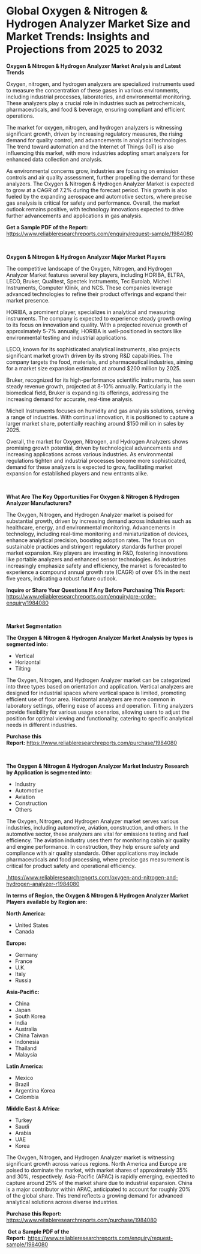 <p><h1>Global Oxygen & Nitrogen & Hydrogen Analyzer Market Size and Market Trends: Insights and Projections from 2025 to 2032</h1></p><p><strong>Oxygen & Nitrogen & Hydrogen Analyzer Market Analysis and Latest Trends</strong></p>
<p><p>Oxygen, nitrogen, and hydrogen analyzers are specialized instruments used to measure the concentration of these gases in various environments, including industrial processes, laboratories, and environmental monitoring. These analyzers play a crucial role in industries such as petrochemicals, pharmaceuticals, and food & beverage, ensuring compliant and efficient operations. </p><p>The market for oxygen, nitrogen, and hydrogen analyzers is witnessing significant growth, driven by increasing regulatory measures, the rising demand for quality control, and advancements in analytical technologies. The trend toward automation and the Internet of Things (IoT) is also influencing this market, with more industries adopting smart analyzers for enhanced data collection and analysis.</p><p>As environmental concerns grow, industries are focusing on emission controls and air quality assessment, further propelling the demand for these analyzers. The Oxygen & Nitrogen & Hydrogen Analyzer Market is expected to grow at a CAGR of 7.2% during the forecast period. This growth is also fueled by the expanding aerospace and automotive sectors, where precise gas analysis is critical for safety and performance. Overall, the market outlook remains positive, with technology innovations expected to drive further advancements and applications in gas analysis.</p></p>
<p><strong>Get a Sample PDF of the Report:&nbsp;</strong> <a href="https://www.reliableresearchreports.com/enquiry/request-sample/1984080?utm_campaign=31&utm_medium=2&utm_source=Github&utm_content=ia&utm_term=12042025&utm_id=oxygen-nitrogen-hydrogen-analyzer">https://www.reliableresearchreports.com/enquiry/request-sample/1984080</a></p>
<p>&nbsp;</p>
<p><strong>Oxygen & Nitrogen & Hydrogen Analyzer Major Market Players</strong></p>
<p><p>The competitive landscape of the Oxygen, Nitrogen, and Hydrogen Analyzer Market features several key players, including HORIBA, ELTRA, LECO, Bruker, Qualitest, Spectek Instruments, Tec Eurolab, Michell Instruments, Computer Klinik, and NCS. These companies leverage advanced technologies to refine their product offerings and expand their market presence.</p><p>HORIBA, a prominent player, specializes in analytical and measuring instruments. The company is expected to experience steady growth owing to its focus on innovation and quality. With a projected revenue growth of approximately 5-7% annually, HORIBA is well-positioned in sectors like environmental testing and industrial applications.</p><p>LECO, known for its sophisticated analytical instruments, also projects significant market growth driven by its strong R&D capabilities. The company targets the food, materials, and pharmaceutical industries, aiming for a market size expansion estimated at around $200 million by 2025.</p><p>Bruker, recognized for its high-performance scientific instruments, has seen steady revenue growth, projected at 8-10% annually. Particularly in the biomedical field, Bruker is expanding its offerings, addressing the increasing demand for accurate, real-time analysis.</p><p>Michell Instruments focuses on humidity and gas analysis solutions, serving a range of industries. With continual innovation, it is positioned to capture a larger market share, potentially reaching around $150 million in sales by 2025.</p><p>Overall, the market for Oxygen, Nitrogen, and Hydrogen Analyzers shows promising growth potential, driven by technological advancements and increasing applications across various industries. As environmental regulations tighten and industrial processes become more sophisticated, demand for these analyzers is expected to grow, facilitating market expansion for established players and new entrants alike.</p></p>
<p>&nbsp;</p>
<p><strong>What Are The Key Opportunities For Oxygen & Nitrogen & Hydrogen Analyzer Manufacturers?</strong></p>
<p><p>The Oxygen, Nitrogen, and Hydrogen Analyzer market is poised for substantial growth, driven by increasing demand across industries such as healthcare, energy, and environmental monitoring. Advancements in technology, including real-time monitoring and miniaturization of devices, enhance analytical precision, boosting adoption rates. The focus on sustainable practices and stringent regulatory standards further propel market expansion. Key players are investing in R&D, fostering innovations like portable analyzers and enhanced sensor technologies. As industries increasingly emphasize safety and efficiency, the market is forecasted to experience a compound annual growth rate (CAGR) of over 6% in the next five years, indicating a robust future outlook.</p></p>
<p><strong>Inquire or Share Your Questions If Any Before Purchasing This Report:</strong> <a href="https://www.reliableresearchreports.com/enquiry/pre-order-enquiry/1984080?utm_campaign=31&utm_medium=2&utm_source=Github&utm_content=ia&utm_term=12042025&utm_id=oxygen-nitrogen-hydrogen-analyzer">https://www.reliableresearchreports.com/enquiry/pre-order-enquiry/1984080</a></p>
<p>&nbsp;</p>
<p><strong>Market Segmentation</strong></p>
<p><strong>The Oxygen & Nitrogen & Hydrogen Analyzer Market Analysis by types is segmented into:</strong></p>
<p><ul><li>Vertical</li><li>Horizontal</li><li>Tilting</li></ul></p>
<p><p>The Oxygen, Nitrogen, and Hydrogen Analyzer market can be categorized into three types based on orientation and application. Vertical analyzers are designed for industrial spaces where vertical space is limited, promoting efficient use of floor area. Horizontal analyzers are more common in laboratory settings, offering ease of access and operation. Tilting analyzers provide flexibility for various usage scenarios, allowing users to adjust the position for optimal viewing and functionality, catering to specific analytical needs in different industries.</p></p>
<p><strong>Purchase this Report:&nbsp;</strong><a href="https://www.reliableresearchreports.com/purchase/1984080?utm_campaign=31&utm_medium=2&utm_source=Github&utm_content=ia&utm_term=12042025&utm_id=oxygen-nitrogen-hydrogen-analyzer">https://www.reliableresearchreports.com/purchase/1984080</a></p>
<p>&nbsp;</p>
<p><strong>The Oxygen & Nitrogen & Hydrogen Analyzer Market Industry Research by Application is segmented into:</strong></p>
<p><ul><li>Industry</li><li>Automotive</li><li>Aviation</li><li>Construction</li><li>Others</li></ul></p>
<p><p>The Oxygen, Nitrogen, and Hydrogen Analyzer market serves various industries, including automotive, aviation, construction, and others. In the automotive sector, these analyzers are vital for emissions testing and fuel efficiency. The aviation industry uses them for monitoring cabin air quality and engine performance. In construction, they help ensure safety and compliance with air quality standards. Other applications may include pharmaceuticals and food processing, where precise gas measurement is critical for product safety and operational efficiency.</p></p>
<p><a href="https://www.reliableresearchreports.com/oxygen-and-nitrogen-and-hydrogen-analyzer-r1984080?utm_campaign=31&utm_medium=2&utm_source=Github&utm_content=ia&utm_term=12042025&utm_id=oxygen-nitrogen-hydrogen-analyzer">&nbsp;https://www.reliableresearchreports.com/oxygen-and-nitrogen-and-hydrogen-analyzer-r1984080</a></p>
<p><strong>In terms of Region, the Oxygen & Nitrogen & Hydrogen Analyzer Market Players available by Region are:</strong></p>
<p>
    <p> <strong> North America: </strong>
        <ul>
            <li>United States</li>
            <li>Canada</li>
        </ul>
        </p> 
    <p> <strong> Europe: </strong>
        <ul>
            <li>Germany</li>
            <li>France</li>
            <li>U.K.</li>
            <li>Italy</li>
            <li>Russia</li>
        </ul>
        </p> 
    <p> <strong> Asia-Pacific: </strong>
        <ul>
            <li>China</li>
            <li>Japan</li>
            <li>South Korea</li>
            <li>India</li>
            <li>Australia</li>
            <li>China Taiwan</li>
            <li>Indonesia</li>
            <li>Thailand</li>
            <li>Malaysia</li>
        </ul>
        </p> 
    <p> <strong> Latin America: </strong>
        <ul>
            <li>Mexico</li>
            <li>Brazil</li>
            <li>Argentina Korea</li>
            <li>Colombia</li>
        </ul>
        </p> 
    <p> <strong> Middle East & Africa: </strong>
        <ul>
            <li>Turkey</li>
            <li>Saudi</li>
            <li>Arabia</li>
            <li>UAE</li>
            <li>Korea</li>
        </ul>
    </p>
    </p>
<p><p>The Oxygen, Nitrogen, and Hydrogen Analyzer market is witnessing significant growth across various regions. North America and Europe are poised to dominate the market, with market shares of approximately 35% and 30%, respectively. Asia-Pacific (APAC) is rapidly emerging, expected to capture around 25% of the market share due to industrial expansion. China is a major contributor within APAC, anticipated to account for roughly 20% of the global share. This trend reflects a growing demand for advanced analytical solutions across diverse industries.</p></p>
<p><strong>Purchase this Report: </strong><a href="https://www.reliableresearchreports.com/purchase/1984080?utm_campaign=31&utm_medium=2&utm_source=Github&utm_content=ia&utm_term=12042025&utm_id=oxygen-nitrogen-hydrogen-analyzer">https://www.reliableresearchreports.com/purchase/1984080</a></p>
<p>&nbsp;<strong>Get a Sample PDF of the Report:&nbsp;&nbsp;</strong><a href="https://www.reliableresearchreports.com/enquiry/request-sample/1984080?utm_campaign=31&utm_medium=2&utm_source=Github&utm_content=ia&utm_term=12042025&utm_id=oxygen-nitrogen-hydrogen-analyzer">https://www.reliableresearchreports.com/enquiry/request-sample/1984080</a></p>
<p><strong></strong></p>
<p><p></p><p></p><p></p></p>